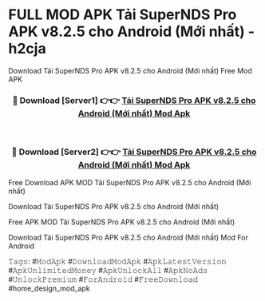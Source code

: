 # FULL MOD APK Tải SuperNDS Pro APK v8.2.5 cho Android (Mới nhất) - h2cja
Download Tải SuperNDS Pro APK v8.2.5 cho Android (Mới nhất) Free Mod APK

<div align="center">
<h3>🔴 Download [Server1] 👉👉 <a href="https://apk-comot.site?title=Tải_SuperNDS_Pro_APK_v8.2.5_cho_Android_(Mới_nhất)">Tải SuperNDS Pro APK v8.2.5 cho Android (Mới nhất) Mod Apk</a></h3><br>

<h3>🔴 Download [Server2] 👉👉 <a href="https://apk-comot.site?title=Tải_SuperNDS_Pro_APK_v8.2.5_cho_Android_(Mới_nhất)">Tải SuperNDS Pro APK v8.2.5 cho Android (Mới nhất) Mod Apk</a></h3>
</div>


Free Download APK MOD Tải SuperNDS Pro APK v8.2.5 cho Android (Mới nhất)

Download Tải SuperNDS Pro APK v8.2.5 cho Android (Mới nhất) 

Free APK MOD Tải SuperNDS Pro APK v8.2.5 cho Android (Mới nhất) 

Download Tải SuperNDS Pro APK v8.2.5 cho Android (Mới nhất) Mod For Android

𝚃𝚊𝚐𝚜: #𝙼𝚘𝚍𝙰𝚙𝚔 #𝙳𝚘𝚠𝚗𝚕𝚘𝚊𝚍𝙼𝚘𝚍𝙰𝚙𝚔 #𝙰𝚙𝚔𝙻𝚊𝚝𝚎𝚜𝚝𝚅𝚎𝚛𝚜𝚒𝚘𝚗 #𝙰𝚙𝚔𝚄𝚗𝚕𝚒𝚖𝚒𝚝𝚎𝚍𝙼𝚘𝚗𝚎𝚢 #𝙰𝚙𝚔𝚄𝚗𝚕𝚘𝚌𝚔𝙰𝚕𝚕 #𝙰𝚙𝚔𝙽𝚘𝙰𝚍𝚜 #𝚄𝚗𝚕𝚘𝚌𝚔𝙿𝚛𝚎𝚖𝚒𝚞𝚖 #𝙵𝚘𝚛𝙰𝚗𝚍𝚛𝚘𝚒𝚍 #𝙵𝚛𝚎𝚎𝙳𝚘𝚠𝚗𝚕𝚘𝚊𝚍 #home_design_mod_apk